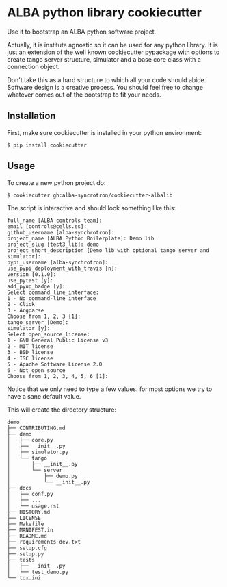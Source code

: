 # ALBA python library cookiecutter

Use it to bootstrap an ALBA python software project.

Actually, it is institute agnostic so it can be used for any python library.
It is just an extension of the well known cookiecutter pypackage with options to create
tango server structure, simulator and a base core class with a connection object.

Don't take this as a hard structure to which all your code should abide. Software design
is a creative process. You should feel free to change whatever comes out of the bootstrap
to fit your needs.

## Installation

First, make sure cookiecutter is installed in your python environment:
```console
$ pip install cookiecutter
```

## Usage

To create a new python project do:
```console
$ cookiecutter gh:alba-syncrotron/cookiecutter-albalib
```

The script is interactive and should look something like this:

```console
full_name [ALBA controls team]:
email [controls@cells.es]:
github_username [alba-synchrotron]:
project_name [ALBA Python Boilerplate]: Demo lib
project_slug [test3_lib]: demo
project_short_description [Demo lib with optional tango server and simulator]:
pypi_username [alba-synchrotron]:
use_pypi_deployment_with_travis [n]:
version [0.1.0]:
use_pytest [y]:
add_pyup_badge [y]:
Select command_line_interface:
1 - No command-line interface
2 - Click
3 - Argparse
Choose from 1, 2, 3 [1]:
tango_server [Demo]:
simulator [y]:
Select open_source_license:
1 - GNU General Public License v3
2 - MIT license
3 - BSD license
4 - ISC license
5 - Apache Software License 2.0
6 - Not open source
Choose from 1, 2, 3, 4, 5, 6 [1]:
```

Notice that we only need to type a few values. for most options we try to have a sane default value.

This will create the directory structure:

```console
demo
├── CONTRIBUTING.md
├── demo
│   ├── core.py
│   ├── __init__.py
│   ├── simulator.py
│   └── tango
│       ├── __init__.py
│       └── server
│           ├── demo.py
│           └── __init__.py
├── docs
│   ├── conf.py
│   ├── ...
│   └── usage.rst
├── HISTORY.md
├── LICENSE
├── Makefile
├── MANIFEST.in
├── README.md
├── requirements_dev.txt
├── setup.cfg
├── setup.py
├── tests
│   ├── __init__.py
│   └── test_demo.py
└── tox.ini
```
